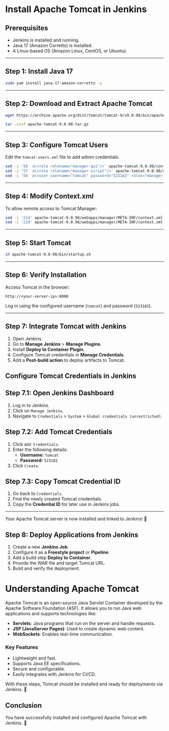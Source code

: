 # Install Apache Tomcat in Jenkins

## Prerequisites
- Jenkins is installed and running.
- Java 17 (Amazon Corretto) is installed.
- A Linux-based OS (Amazon Linux, CentOS, or Ubuntu).

---

## Step 1: Install Java 17
```sh
sudo yum install java-17-amazon-corretto -y
```

---

## Step 2: Download and Extract Apache Tomcat
```sh
wget https://archive.apache.org/dist/tomcat/tomcat-9/v9.0.98/bin/apache-tomcat-9.0.98.tar.gz
```
```sh
tar -zxvf apache-tomcat-9.0.98.tar.gz
```

---

## Step 3: Configure Tomcat Users
Edit the `tomcat-users.xml` file to add admin credentials.
```sh
sed -i '56  a\<role rolename="manager-gui"/>' apache-tomcat-9.0.98/conf/tomcat-users.xml
sed -i '57  a\<role rolename="manager-script"/>' apache-tomcat-9.0.98/conf/tomcat-users.xml
sed -i '58  a\<user username="tomcat" password="523182" roles="manager-gui, manager-script"/>' apache-tomcat-9.0.98/conf/tomcat-users.xml
```

---

## Step 4: Modify Context.xml
To allow remote access to Tomcat Manager:
```sh
sed -i '21d' apache-tomcat-9.0.98/webapps/manager/META-INF/context.xml
sed -i '22d' apache-tomcat-9.0.98/webapps/manager/META-INF/context.xml
```

---

## Step 5: Start Tomcat
```sh
sh apache-tomcat-9.0.98/bin/startup.sh
```

---

## Step 6: Verify Installation
Access Tomcat in the browser:
```
http://<your-server-ip>:8080
```
Log in using the configured username (`tomcat`) and password (`523182`).

---


## Step 7: Integrate Tomcat with Jenkins
1. Open Jenkins.
2. Go to **Manage Jenkins** > **Manage Plugins**.
3. Install **Deploy to Container Plugin**.
4. Configure Tomcat credentials in **Manage Credentials**.
5. Add a **Post-build action** to deploy artifacts to Tomcat.


## Configure Tomcat Credentials in Jenkins

## Step 7.1: Open Jenkins Dashboard

1. Log in to Jenkins.
2. Click on `Manage Jenkins`.
3. Navigate to `Credentials` > `System` > `Global credentials (unrestricted)`.

## Step 7.2: Add Tomcat Credentials

1. Click `Add Credentials`.
2. Enter the following details:
   - **Username:** `tomcat`
   - **Password:** `523182`
3. Click `Create`.

## Step 7.3: Copy Tomcat Credential ID

1. Go back to `Credentials`.
2. Find the newly created Tomcat credentials.
3. Copy the **Credential ID** for later use in Jenkins jobs.

---

Your Apache Tomcat server is now installed and linked to Jenkins! 🚀


## Step 8: Deploy Applications from Jenkins

1. Create a new **Jenkins Job**.
2. Configure it as a **Freestyle project** or **Pipeline**.
3. Add a build step **Deploy to Container**.
4. Provide the WAR file and target Tomcat URL.
5. Build and verify the deployment.

# Understanding Apache Tomcat

Apache Tomcat is an open-source Java Servlet Container developed by the Apache Software Foundation (ASF). It allows you to run Java web applications and supports technologies like:

- **Servlets**: Java programs that run on the server and handle requests.
- **JSP (JavaServer Pages)**: Used to create dynamic web content.
- **WebSockets**: Enables real-time communication.

### Key Features

- Lightweight and fast.
- Supports Java EE specifications.
- Secure and configurable.
- Easily integrates with Jenkins for CI/CD.

With these steps, Tomcat should be installed and ready for deployments via Jenkins. 🚀

## Conclusion
You have successfully installed and configured Apache Tomcat with Jenkins. 🚀



